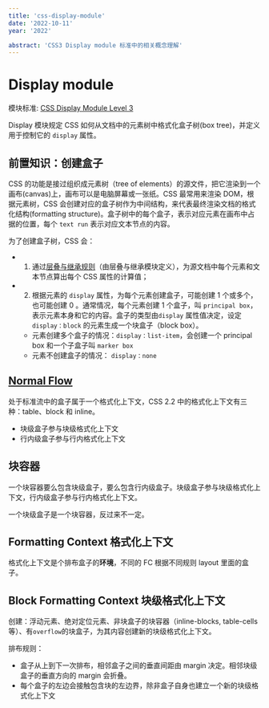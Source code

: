 ```yaml
---
title: 'css-display-module'
date: '2022-10-11'
year: '2022'

abstract: 'CSS3 Display module 标准中的相关概念理解'
---
```


# Display module

模块标准: [CSS Display Module Level 3](https://drafts.csswg.org/css-display-3)

Display 模块规定 CSS 如何从文档中的元素树中格式化盒子树(box tree)，并定义用于控制它的 `display` 属性。

## 前置知识：创建盒子

CSS 的功能是接过组织成元素树（tree of elements）的源文件，把它渲染到一个画布(canvas)上，画布可以是电脑屏幕或一张纸。CSS 最常用来渲染 DOM，根据元素树，CSS 会创建对应的盒子树作为中间结构，来代表最终渲染文档的格式化结构(formatting structure)。盒子树中的每个盒子，表示对应元素在画布中占据的位置，每个 `text run` 表示对应文本节点的内容。

为了创建盒子树，CSS 会：

- 1. 通过[层叠与继承规则](https://www.w3.org/TR/css-cascade/)（由层叠与继承模块定义），为源文档中每个元素和文本节点算出每个 CSS 属性的计算值；
- 2. 根据元素的 `display` 属性，为每个元素创建盒子，可能创建 1 个或多个，也可能创建 0 。通常情况，每个元素创建 1 个盒子，叫 `principal box`，表示元素本身和它的内容。盒子的类型由`display` 属性值决定，设定 `display：block` 的元素生成一个块盒子（block box）。
  - 元素创建多个盒子的情况：`display：list-item`，会创建一个 principal box 和一个子盒子叫 `marker box`
  - 元素不创建盒子的情况： `display：none`

## [Normal Flow](https://www.w3.org/TR/CSS22/visuren.html#normal-flow)

处于标准流中的盒子属于一个格式化上下文，CSS 2.2 中的格式化上下文有三种：table、block 和 inline。

- 块级盒子参与块级格式化上下文
- 行内级盒子参与行内格式化上下文

## 块容器

一个块容器要么包含块级盒子，要么包含行内级盒子。块级盒子参与块级格式化上下文，行内级盒子参与行内格式化上下文。

一个块级盒子是一个块容器，反过来不一定。

## Formatting Context 格式化上下文

格式化上下文是个排布盒子的**环境**，不同的 FC 根据不同规则 layout 里面的盒子。

## Block Formatting Context 块级格式化上下文

创建：浮动元素、绝对定位元素、非块盒子的块容器（inline-blocks, table-cells 等）、有`overflow`的块盒子，为其内容创建新的块级格式化上下文。

排布规则：

- 盒子从上到下一次排布，相邻盒子之间的垂直间距由 margin 决定。相邻块级盒子的垂直方向的 margin 会折叠。
- 每个盒子的左边会接触包含块的左边界，除非盒子自身也建立一个新的块级格式化上下文
